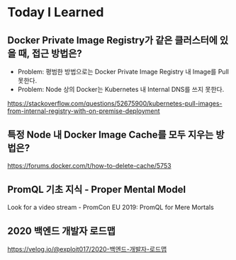 # Today I Learned

## Docker Private Image Registry가 같은 클러스터에 있을 때, 접근 방법은?

* Problem: 평범한 방법으로는 Docker Private Image Registry 내 Image를 Pull 못한다.
* Problem: Node 상의 Docker는 Kubernetes 내 Internal DNS를 쓰지 못한다.

https://stackoverflow.com/questions/52675900/kubernetes-pull-images-from-internal-registry-with-on-premise-deployment

## 특정 Node 내 Docker Image Cache를 모두 지우는 방법은?

https://forums.docker.com/t/how-to-delete-cache/5753

## PromQL 기초 지식 - Proper Mental Model

Look for a video stream - PromCon EU 2019: PromQL for Mere Mortals

## 2020 백엔드 개발자 로드맵

https://velog.io/@exploit017/2020-백엔드-개발자-로드맵
